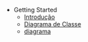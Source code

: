 - Getting Started
  - [Introdução](index.md)
  - [Diagrama de Classe](pages/diagrama.md)
  - [diagrama](pages/diagrama.md?id=exemplos-básicos)
